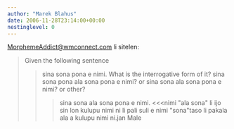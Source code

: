 ```yaml
---
author: "Marek Blahus"
date: 2006-11-28T23:14:00+00:00
nestinglevel: 0
---
```

[MorphemeAddict@wmconnect.com](mailto://MorphemeAddict@wmconnect.com) li sitelen:
> Given the following sentence
>> sina sona pona e nimi.
>> What is the interrogative form of it?
>> sina sona pona ala sona pona e nimi?
> or
> sina sona ala sona pona e nimi?
> or other? 
>>> sina sona ala sona pona e nimi. <<<nimi "ala sona" li ijo sin lon kulupu nimi ni li pali suli e nimi "sona"taso li pakala ala a kulupu nimi ni.jan Male